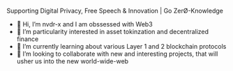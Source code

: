 Supporting Digital Privacy, Free Speech & Innovation | Go ZerØ-Knowledge

- 👋 Hi, I’m nvdr-x and I am obssessed with Web3
- 👀 I’m particularity interested in asset tokinzation and decentralized finance
- 🌱 I’m currently learning about various Layer 1 and 2 blockchain protocols
- 💞️ I’m looking to collaborate with new and interesting projects, that will usher us into the new world-wide-web
